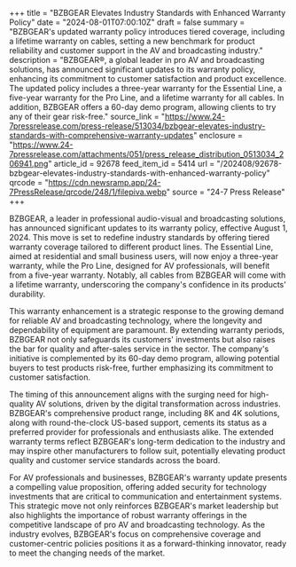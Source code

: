 +++
title = "BZBGEAR Elevates Industry Standards with Enhanced Warranty Policy"
date = "2024-08-01T07:00:10Z"
draft = false
summary = "BZBGEAR's updated warranty policy introduces tiered coverage, including a lifetime warranty on cables, setting a new benchmark for product reliability and customer support in the AV and broadcasting industry."
description = "BZBGEAR®, a global leader in pro AV and broadcasting solutions, has announced significant updates to its warranty policy, enhancing its commitment to customer satisfaction and product excellence. The updated policy includes a three-year warranty for the Essential Line, a five-year warranty for the Pro Line, and a lifetime warranty for all cables. In addition, BZBGEAR offers a 60-day demo program, allowing clients to try any of their gear risk-free."
source_link = "https://www.24-7pressrelease.com/press-release/513034/bzbgear-elevates-industry-standards-with-comprehensive-warranty-updates"
enclosure = "https://www.24-7pressrelease.com/attachments/051/press_release_distribution_0513034_206941.png"
article_id = 92678
feed_item_id = 5414
url = "/202408/92678-bzbgear-elevates-industry-standards-with-enhanced-warranty-policy"
qrcode = "https://cdn.newsramp.app/24-7PressRelease/qrcode/248/1/filepiva.webp"
source = "24-7 Press Release"
+++

<p>BZBGEAR, a leader in professional audio-visual and broadcasting solutions, has announced significant updates to its warranty policy, effective August 1, 2024. This move is set to redefine industry standards by offering tiered warranty coverage tailored to different product lines. The Essential Line, aimed at residential and small business users, will now enjoy a three-year warranty, while the Pro Line, designed for AV professionals, will benefit from a five-year warranty. Notably, all cables from BZBGEAR will come with a lifetime warranty, underscoring the company's confidence in its products' durability.</p><p>This warranty enhancement is a strategic response to the growing demand for reliable AV and broadcasting technology, where the longevity and dependability of equipment are paramount. By extending warranty periods, BZBGEAR not only safeguards its customers' investments but also raises the bar for quality and after-sales service in the sector. The company's initiative is complemented by its 60-day demo program, allowing potential buyers to test products risk-free, further emphasizing its commitment to customer satisfaction.</p><p>The timing of this announcement aligns with the surging need for high-quality AV solutions, driven by the digital transformation across industries. BZBGEAR's comprehensive product range, including 8K and 4K solutions, along with round-the-clock US-based support, cements its status as a preferred provider for professionals and enthusiasts alike. The extended warranty terms reflect BZBGEAR's long-term dedication to the industry and may inspire other manufacturers to follow suit, potentially elevating product quality and customer service standards across the board.</p><p>For AV professionals and businesses, BZBGEAR's warranty update presents a compelling value proposition, offering added security for technology investments that are critical to communication and entertainment systems. This strategic move not only reinforces BZBGEAR's market leadership but also highlights the importance of robust warranty offerings in the competitive landscape of pro AV and broadcasting technology. As the industry evolves, BZBGEAR's focus on comprehensive coverage and customer-centric policies positions it as a forward-thinking innovator, ready to meet the changing needs of the market.</p>